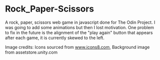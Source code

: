 # Rock_Paper-Scissors
A rock, paper, scissors web game in javascript done for The Odin Project. I was going to add some animations but then I lost motivation. One problem to fix in the future is the alignment of the "play again" button that appears after each game, it is currently skewed to the left. 

Image credits:
Icons sourced from www.icons8.com, 
Background image from assetstore.unity.com
